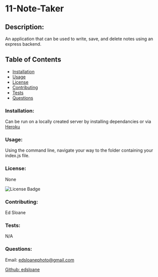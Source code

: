 
# 11-Note-Taker

## Description:

An application that can be used to write, save, and delete notes using an express backend.

## Table of Contents 
* [Installation](#installation)
* [Usage](#usage)
* [License](#license)
* [Contributing](#contributing)
* [Tests](#tests)
* [Questions](#questions)

### Installation:
Can be run on a locally created server by installing dependancies or via [Heroku](https://enigmatic-atoll-72916.herokuapp.com/)

### Usage:
  Using the command line, navigate your way to the folder containing your index.js file.

### License:
None 

![License Badge](https://img.shields.io/badge/license-N-blue)

### Contributing:
Ed Sloane

### Tests:
N/A

### Questions:
Email: edsloanephoto@gmail.com 

[Github: edsloane](https://github.com/edsloane)
